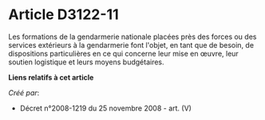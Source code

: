 # Article D3122-11

Les formations de la gendarmerie nationale placées près des forces ou des services extérieurs à la gendarmerie font l'objet,
en tant que de besoin, de dispositions particulières en ce qui concerne leur mise en œuvre, leur soutien logistique et leurs
moyens budgétaires.

**Liens relatifs à cet article**

_Créé par_:

  - Décret n°2008-1219 du 25 novembre 2008 - art. (V)
